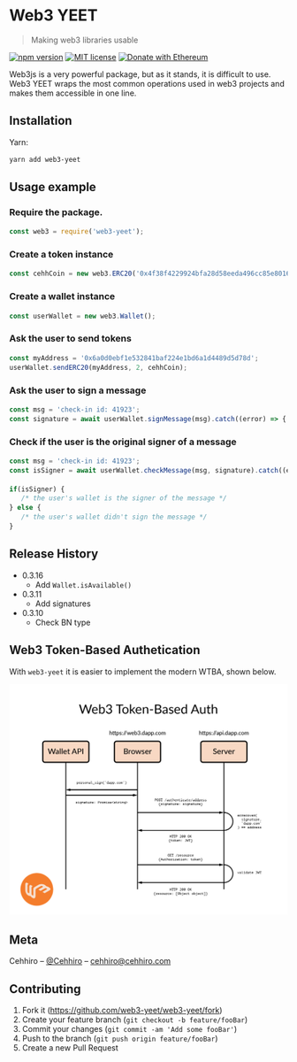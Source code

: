 # Web3 YEET
> Making web3 libraries usable

[![npm version](https://badge.fury.io/js/web3-yeet.svg)](https://badge.fury.io/js/web3-yeet)
[![MIT license](http://img.shields.io/badge/license-MIT-brightgreen.svg)](http://opensource.org/licenses/MIT)
[![Donate with Ethereum](https://en.cryptobadges.io/badge/small/0xff91c94f45e1114b1c90be6d028381964030584c)](https://en.cryptobadges.io/donate/0xff91c94f45e1114b1c90be6d028381964030584c)

Web3js is a very powerful package, but as it stands, it is difficult to use. Web3 YEET wraps the most common operations used in web3 projects and makes them accessible in one line.

## Installation

Yarn:

```sh
yarn add web3-yeet
```


## Usage example

###  Require the package.
```js
const web3 = require('web3-yeet');
```

### Create a token instance
```js
const cehhCoin = new web3.ERC20('0x4f38f4229924bfa28d58eeda496cc85e8016bccc');
```

### Create a wallet instance
```js
const userWallet = new web3.Wallet();
```

### Ask the user to send tokens
```js
const myAddress = '0x6a0d0ebf1e532841baf224e1bd6a1d4489d5d78d';
userWallet.sendERC20(myAddress, 2, cehhCoin);
```

### Ask the user to sign a message
```js
const msg = 'check-in id: 41923';
const signature = await userWallet.signMessage(msg).catch((error) => { /* error handling */ });
```

### Check if the user is the original signer of a message
```js
const msg = 'check-in id: 41923';
const isSigner = await userWallet.checkMessage(msg, signature).catch((error) => { /* error handling */ });

if(isSigner) {
   /* the user's wallet is the signer of the message */
} else {
   /* the user's wallet didn't sign the message */
}
```

## Release History

* 0.3.16
    * Add `Wallet.isAvailable()` 
* 0.3.11
    * Add signatures
* 0.3.10
    * Check BN type


## Web3 Token-Based Authetication
With `web3-yeet` it is easier to implement the modern WTBA, shown below.

![web3 token based authentication](https://github.com/web3-yeet/web3-yeet/blob/master/docs/web3-token-based-auth.png)

## Meta

Cehhiro – [@Cehhiro](https://twitter.com/Cehhiro) – cehhiro@cehhiro.com

## Contributing

1. Fork it (<https://github.com/web3-yeet/web3-yeet/fork>)
2. Create your feature branch (`git checkout -b feature/fooBar`)
3. Commit your changes (`git commit -am 'Add some fooBar'`)
4. Push to the branch (`git push origin feature/fooBar`)
5. Create a new Pull Request
